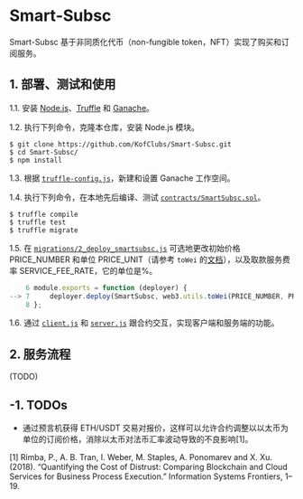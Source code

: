 # Smart-Subsc

Smart-Subsc 基于非同质化代币（non-fungible token，NFT）实现了购买和订阅服务。

## 1. 部署、测试和使用

1.1. 安装 [Node.js](https://nodejs.org/zh-cn/)、[Truffle](https://www.trufflesuite.com/truffle) 和 [Ganache](https://www.trufflesuite.com/ganache)。

1.2. 执行下列命令，克隆本仓库，安装 Node.js 模块。

```shell
$ git clone https://github.com/KofClubs/Smart-Subsc.git
$ cd Smart-Subsc/
$ npm install
```

1.3. 根据 [`truffle-config.js`](https://github.com/KofClubs/Smart-Subsc/blob/main/truffle-config.js)，新建和设置 Ganache 工作空间。

1.4. 执行下列命令，在本地先后编译、测试 [`contracts/SmartSubsc.sol`](https://github.com/KofClubs/Smart-Subsc/blob/main/contracts/SmartSubsc.sol)。

```shell
$ truffle compile
$ truffle test
$ truffle migrate
```

1.5. 在 [`migrations/2_deploy_smartsubsc.js`](https://github.com/KofClubs/Smart-Subsc/blob/main/migrations/2_deploy_smartsubsc.js) 可选地更改初始价格 PRICE_NUMBER 和单位 PRICE_UNIT（请参考 `toWei` 的[文档](https://web3js.readthedocs.io/en/v1.2.11/web3-utils.html#towei)），以及取款服务费率 SERVICE_FEE_RATE，它的单位是%。

```javascript
    6 module.exports = function (deployer) {
--> 7     deployer.deploy(SmartSubsc, web3.utils.toWei(PRICE_NUMBER, PRICE_UNIT), SERVICE_FEE_RATE);
    8 };
```

1.6. 通过 [`client.js`](https://github.com/KofClubs/Smart-Subsc/blob/main/client.js) 和 [`server.js`](https://github.com/KofClubs/Smart-Subsc/blob/main/server.js) 跟合约交互，实现客户端和服务端的功能。

## 2. 服务流程

(TODO)
<!-- ![flowchart](https://github.com/KofClubs/Smart-Subsc/blob/main/assets/flowchart.png) -->

## -1. TODOs

- 通过预言机获得 ETH/USDT 交易对报价，这样可以允许合约调整以以太币为单位的订阅价格，消除以太币对法币汇率波动导致的不良影响[1]。

[1] Rimba, P., A. B. Tran, I. Weber, M. Staples, A. Ponomarev and X. Xu. (2018). “Quantifying the Cost of Distrust: Comparing Blockchain and Cloud Services for Business Process Execution.” Information Systems Frontiers, 1–19.